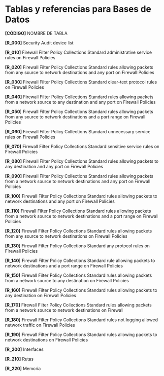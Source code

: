 # Tablas y referencias para Bases de Datos

__[CÓDIGO]__	NOMBRE DE TABLA

__[R_000]__	Security Audit device list

__[R_010]__	Firewall Filter Policy Collections Standard administrative service rules on Firewall Policies

__[R_020]__	Firewall Filter Policy Collections Standard rules allowing packets from any source to network destinations and any port on Firewall Policies

__[R_030]__	Firewall Filter Policy Collections Standard clear-text protocol rules on Firewall Policies

__[R_040]__	Firewall Filter Policy Collections Standard rules allowing packets from a network source to any destination and any port on Firewall Policies

__[R_050]__	Firewall Filter Policy Collections Standard rules allowing packets from any source to network destinations and a port range on Firewall Policies

__[R_060]__	Firewall Filter Policy Collections Standard unnecessary service rules on Firewall Policies

__[R_070]__	Firewall Filter Policy Collections Standard sensitive service rules on Firewall Policies

__[R_080]__	Firewall Filter Policy Collections Standard rules allowing packets to any destination and any port on Firewall Policies

__[R_090]__	Firewall Filter Policy Collections Standard rules allowing packets from a network source to network destinations and any port on Firewall Policies

__[R_100]__	Firewall Filter Policy Collections Standard rules allowing packets to network destinations and any port on Firewall Policies

__[R_110]__	Firewall Filter Policy Collections Standard rules allowing packets from a network source to network destinations and a port range on Firewall Policies 

__[R_120]__	Firewall Filter Policy Collections Standard rules allowing packets from any source to network destinations on Firewall Policies

__[R_130]__	Firewall Filter Policy Collections Standard any protocol rules on Firewall Policies

__[R_140]__	Firewall Filter Policy Collections Standard rule allowing packets to network destinations and a port range on Firewall Policies

__[R_150]__	Firewall Filter Policy Collections Standard rules allowing packets from a network source to any destination on Firewall Policies

__[R_160]__	Firewall Filter Policy Collections Standard rules allowing packets to any destination on Firewall Policies

__[R_170]__	Firewall Filter Policy Collections Standard rules allowing packets from a network source to network destinations on Firewall

__[R_180]__	Firewall Filter Policy Collections Standard rules not logging allowed network traffic on Firewall Policies

__[R_190]__	Firewall Filter Policy Collections Standard rules allowing packets to network destinations on Firewall Policies 

__[R_200]__	Interfaces

__[R_210]__	Rutas 

__[R_220]__	Memoria
